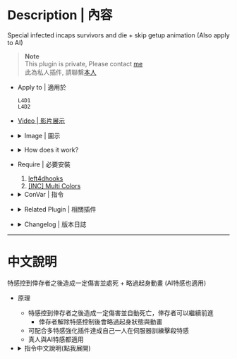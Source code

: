 # Description | 內容
Special infected incaps survivors and die + skip getup animation (Also apply to AI)

> __Note__ <br/>
This plugin is private, Please contact [me](https://github.com/fbef0102/Game-Private_Plugin#私人插件列表-private-plugins-list)<br/>
此為私人插件, 請聯繫[本人](https://github.com/fbef0102/Game-Private_Plugin#私人插件列表-private-plugins-list)

* Apply to | 適用於
    ```
    L4D1
    L4D2
    ```

* [Video | 影片展示](https://youtu.be/ssLsbaKLLmk)

* <details><summary>Image | 圖示</summary>

    <br/>![1vSpecials_0](image/1vSpecials_0.jpg)
    <br/>![1vSpecials_1](image/1vSpecials_1.gif)
    <br/>![1vSpecials_2](image/1vSpecials_2.gif)
    <br/>![1vSpecials_3](image/1vSpecials_3.jpg)
</details>

* <details><summary>How does it work?</summary>

	* Special infected incaps survivors and die instantly
    * Set each Special infected scratch damage
    * Skip Survivor getup animation after release
    * Apply to both human and AI infected
</details>

* Require | 必要安裝
    1. [left4dhooks](https://forums.alliedmods.net/showthread.php?t=321696)
    2. [[INC] Multi Colors](https://github.com/fbef0102/L4D1_2-Plugins/releases/tag/Multi-Colors)

* <details><summary>ConVar | 指令</summary>

    * cfg/sourcemod/1vSpecials.cfg
        ```php
        // 0=Plugin off, 1=Plugin on.
        1vSpecials_enable "1"

        // Modfiy Smoker attack damage when pulling before suicides. (-1=Disable)
        1vSpecials_smoker_attack_dmg "20"

        // Modfiy Hunter attack damage when pouncing before suicides. (-1=Disable)
        1vSpecials_hunter_attack_dmg "25"

        // Modfiy Jockey attack damage when ridding before suicides. (-1=Disable)
        1vSpecials_jockey_attack_dmg "30"

        // Modfiy Charger attack damage when charging before suicides. (-1=Disable)
        1vSpecials_charger_attack_dmg "35"

        // If 1, Announce SI Health Left before SI suicides.
        1vSpecials_dmgannounce "1"

        // If 1, Skip Survivor Get Up Animation.
        1vSpecials_skip_getup "1"

        // 0=Only Kill Attacker, 1=Kill All Infected
        1vSpecials_kill_all "0"

        // If 1, this plugin only takes effect when infected attacking bot.
        1vSpecials_apply_bot_only "0"

        // If 1, this plugin removes god frame when damaged by special infected.
        1vSpecials_remove_godframe "1"

        // Delay time Charger makes damage and suicides after carry the victim (0=Game default)
        1vSpecials_charger_carry_delay "0.2"

        // Delay time Smoker makes damage and suicides after grab the victim (Useful in coop/realism, 0=Game default)
        1vSpecials_smoker_grab_delay "1.0"
        ```
</details>

* <details><summary>Related Plugin | 相關插件</summary>

    1. [l4dinfectedbots](https://github.com/fbef0102/L4D1_2-Plugins/tree/master/l4dinfectedbots): Spawns multi infected bots in any mode + allows playable special infected in coop/survival + unlock infected slots (10 VS 10 available)
        * 生成多特感控制插件
    2. [AI_HardSI](https://github.com/fbef0102/L4D1_2-Plugins/tree/master/AI_HardSI): Improves the AI behaviour of special infected
        * 增強特感攻擊行為
    3. [l4d_claw_dmg](https://github.com/Target5150/MoYu_Server_Stupid_Plugins/tree/master/The%20Last%20Stand/l4d_claw_dmg): Make claw damage follow convar *_pz_claw_dmg
        * 修改 特感 右鍵抓傷的傷害值
</details>

* <details><summary>Changelog | 版本日誌</summary>

    * v2.7 (2024-11-15)
        * Optimize code

    * v2.6 (2024-9-13)
        * Update cvars

    * v2.5 (2023-7-13)
        * Fixed Smoker does not suicide when dragging victim

    * v2.4 (2023-2-19)
        * Remake all cvars description
        * Set each Special Infected claw damage
        * Add new cvars

    * v2.3
        * Initial Release
</details>

- - - -
# 中文說明
特感控到倖存者之後造成一定傷害並處死 + 略過起身動畫 (AI特感也適用)

* 原理
    * 特感控到倖存者之後造成一定傷害並自動死亡，倖存者可以繼續前進
        * 倖存者解除特感控制後會略過起身狀態與動畫
    * 可配合多特感強化插件達成自己一人在伺服器訓練擊殺特感
    * 真人與AI特感都適用

* <details><summary>指令中文說明(點我展開)</summary>

    * cfg/sourcemod/1vSpecials.cfg
        ```php
        // 0=關閉插件, 1=啟動插件
        1vSpecials_enable "1"

        // Smoker 抓到倖存者後造成20點傷害並自殺 (-1=關閉這項功能)
        1vSpecials_smoker_attack_dmg "20"

        // Hunter 抓到倖存者後造成25點傷害並自殺 (-1=關閉這項功能)
        1vSpecials_hunter_attack_dmg "25"

        // Jockey 抓到倖存者後造成25點傷害並自殺 (-1=關閉這項功能)
        1vSpecials_jockey_attack_dmg "30"

        // Charger 抓到倖存者後造成25點傷害並自殺 (-1=關閉這項功能)
        1vSpecials_charger_attack_dmg "35"

        // 為1時，特感自殺前提示剩餘的血量
        1vSpecials_dmgannounce "1"

        // 為1時，倖存者解除特感控制後會略過起身狀態與動畫
        1vSpecials_skip_getup "1"

        // 0=只殺死攻擊倖存者的特感, 1=殺死所有特感
        1vSpecials_kill_all "0"

        // 為1時，這插件只對AI Bot的倖存者有效果
        1vSpecials_apply_bot_only "0"

        // 為1時，移除人類解除特感控制後的無敵狀態 (運作更順暢)
        1vSpecials_remove_godframe "1"

        // Charger衝刺帶走倖存者時, 多少秒數之後造成傷害並強制自殺 (0=遊戲預設)
        1vSpecials_charger_carry_delay "0.2"

        // Smoker拉走倖存者時, 多少秒數之後造成傷害並強制自殺 (適合用在 戰役/寫實模式, 0=遊戲預設)
        1vSpecials_smoker_grab_delay "1.0"
        ```
</details>